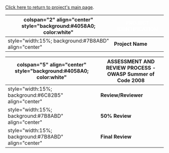 [Click here to return to project's main
page](:Category:OWASP_AntiSamy_Project_.NET "wikilink").

| colspan="2" align="center" style="background:\#4058A0; color:white" | <font color="white">**PROJECT IDENTIFICATION** |
| ------------------------------------------------------------------- | ---------------------------------------------- |
| style="width:15%; background:\#7B8ABD" align="center"               | **Project Name**                               |

| colspan="5" align="center" style="background:\#4058A0; color:white" | ASSESSMENT AND REVIEW PROCESS - OWASP Summer of Code 2008 |
| ------------------------------------------------------------------- | --------------------------------------------------------- |
| style="width:15%; background:\#6C82B5" align="center"               | **Review/Reviewer**                                       |
| style="width:15%; background:\#7B8ABD" align="center"               | **50% Review**                                            |
| style="width:15%; background:\#7B8ABD" align="center"               | **Final Review**                                          |